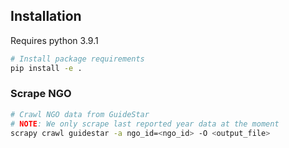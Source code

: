 ## Installation

Requires python 3.9.1
```bash
# Install package requirements
pip install -e .
```

### Scrape NGO
```bash
# Crawl NGO data from GuideStar
# NOTE: We only scrape last reported year data at the moment
scrapy crawl guidestar -a ngo_id=<ngo_id> -O <output_file> 

```